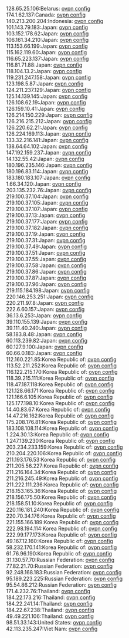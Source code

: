 128.65.25.106:Belarus: [ovpn config](vpn/128_65_25_106.ovpn)  
174.1.62.137:Canada: [ovpn config](vpn/174_1_62_137.ovpn)  
140.213.200.204:Indonesia: [ovpn config](vpn/140_213_200_204.ovpn)  
101.143.79.183:Japan: [ovpn config](vpn/101_143_79_183.ovpn)  
103.152.178.62:Japan: [ovpn config](vpn/103_152_178_62.ovpn)  
106.161.34.210:Japan: [ovpn config](vpn/106_161_34_210.ovpn)  
113.153.66.199:Japan: [ovpn config](vpn/113_153_66_199.ovpn)  
115.162.119.60:Japan: [ovpn config](vpn/115_162_119_60.ovpn)  
116.65.223.137:Japan: [ovpn config](vpn/116_65_223_137.ovpn)  
116.81.71.88:Japan: [ovpn config](vpn/116_81_71_88.ovpn)  
118.104.13.2:Japan: [ovpn config](vpn/118_104_13_2.ovpn)  
119.231.247.158:Japan: [ovpn config](vpn/119_231_247_158.ovpn)  
123.198.5.87:Japan: [ovpn config](vpn/123_198_5_87.ovpn)  
124.211.237.129:Japan: [ovpn config](vpn/124_211_237_129.ovpn)  
125.14.139.145:Japan: [ovpn config](vpn/125_14_139_145.ovpn)  
126.108.62.19:Japan: [ovpn config](vpn/126_108_62_19.ovpn)  
126.159.10.41:Japan: [ovpn config](vpn/126_159_10_41.ovpn)  
126.214.150.229:Japan: [ovpn config](vpn/126_214_150_229.ovpn)  
126.216.215.212:Japan: [ovpn config](vpn/126_216_215_212.ovpn)  
126.220.62.21:Japan: [ovpn config](vpn/126_220_62_21.ovpn)  
126.224.169.113:Japan: [ovpn config](vpn/126_224_169_113.ovpn)  
133.32.216.141:Japan: [ovpn config](vpn/133_32_216_141.ovpn)  
138.64.64.102:Japan: [ovpn config](vpn/138_64_64_102.ovpn)  
147.192.159.237:Japan: [ovpn config](vpn/147_192_159_237.ovpn)  
14.132.55.42:Japan: [ovpn config](vpn/14_132_55_42.ovpn)  
180.196.235.146:Japan: [ovpn config](vpn/180_196_235_146.ovpn)  
180.196.83.114:Japan: [ovpn config](vpn/180_196_83_114.ovpn)  
183.180.183.107:Japan: [ovpn config](vpn/183_180_183_107.ovpn)  
1.66.34.120:Japan: [ovpn config](vpn/1_66_34_120.ovpn)  
203.135.232.76:Japan: [ovpn config](vpn/203_135_232_76.ovpn)  
219.100.37.104:Japan: [ovpn config](vpn/219_100_37_104.ovpn)  
219.100.37.105:Japan: [ovpn config](vpn/219_100_37_105.ovpn)  
219.100.37.107:Japan: [ovpn config](vpn/219_100_37_107.ovpn)  
219.100.37.13:Japan: [ovpn config](vpn/219_100_37_13.ovpn)  
219.100.37.177:Japan: [ovpn config](vpn/219_100_37_177.ovpn)  
219.100.37.182:Japan: [ovpn config](vpn/219_100_37_182.ovpn)  
219.100.37.19:Japan: [ovpn config](vpn/219_100_37_19.ovpn)  
219.100.37.31:Japan: [ovpn config](vpn/219_100_37_31.ovpn)  
219.100.37.49:Japan: [ovpn config](vpn/219_100_37_49.ovpn)  
219.100.37.51:Japan: [ovpn config](vpn/219_100_37_51.ovpn)  
219.100.37.55:Japan: [ovpn config](vpn/219_100_37_55.ovpn)  
219.100.37.58:Japan: [ovpn config](vpn/219_100_37_58.ovpn)  
219.100.37.86:Japan: [ovpn config](vpn/219_100_37_86.ovpn)  
219.100.37.87:Japan: [ovpn config](vpn/219_100_37_87.ovpn)  
219.100.37.96:Japan: [ovpn config](vpn/219_100_37_96.ovpn)  
219.115.184.198:Japan: [ovpn config](vpn/219_115_184_198.ovpn)  
220.146.253.251:Japan: [ovpn config](vpn/220_146_253_251.ovpn)  
220.211.97.8:Japan: [ovpn config](vpn/220_211_97_8.ovpn)  
222.6.60.157:Japan: [ovpn config](vpn/222_6_60_157.ovpn)  
36.13.6.253:Japan: [ovpn config](vpn/36_13_6_253.ovpn)  
39.110.155.139:Japan: [ovpn config](vpn/39_110_155_139.ovpn)  
39.111.40.240:Japan: [ovpn config](vpn/39_111_40_240.ovpn)  
58.183.8.48:Japan: [ovpn config](vpn/58_183_8_48.ovpn)  
60.113.239.82:Japan: [ovpn config](vpn/60_113_239_82.ovpn)  
60.127.9.100:Japan: [ovpn config](vpn/60_127_9_100.ovpn)  
60.66.0.183:Japan: [ovpn config](vpn/60_66_0_183.ovpn)  
112.160.221.85:Korea Republic of: [ovpn config](vpn/112_160_221_85.ovpn)  
113.52.211.252:Korea Republic of: [ovpn config](vpn/113_52_211_252.ovpn)  
116.122.215.170:Korea Republic of: [ovpn config](vpn/116_122_215_170.ovpn)  
118.39.215.111:Korea Republic of: [ovpn config](vpn/118_39_215_111.ovpn)  
118.47.187.118:Korea Republic of: [ovpn config](vpn/118_47_187_118.ovpn)  
121.128.66.171:Korea Republic of: [ovpn config](vpn/121_128_66_171.ovpn)  
121.166.6.105:Korea Republic of: [ovpn config](vpn/121_166_6_105.ovpn)  
125.177.198.10:Korea Republic of: [ovpn config](vpn/125_177_198_10.ovpn)  
14.40.83.67:Korea Republic of: [ovpn config](vpn/14_40_83_67.ovpn)  
14.47.216.162:Korea Republic of: [ovpn config](vpn/14_47_216_162.ovpn)  
175.208.176.81:Korea Republic of: [ovpn config](vpn/175_208_176_81.ovpn)  
183.108.108.114:Korea Republic of: [ovpn config](vpn/183_108_108_114.ovpn)  
1.224.30.13:Korea Republic of: [ovpn config](vpn/1_224_30_13.ovpn)  
1.247.139.230:Korea Republic of: [ovpn config](vpn/1_247_139_230.ovpn)  
203.234.233.159:Korea Republic of: [ovpn config](vpn/203_234_233_159.ovpn)  
210.204.220.106:Korea Republic of: [ovpn config](vpn/210_204_220_106.ovpn)  
211.193.176.53:Korea Republic of: [ovpn config](vpn/211_193_176_53.ovpn)  
211.205.56.227:Korea Republic of: [ovpn config](vpn/211_205_56_227.ovpn)  
211.216.164.34:Korea Republic of: [ovpn config](vpn/211_216_164_34.ovpn)  
211.216.245.49:Korea Republic of: [ovpn config](vpn/211_216_245_49.ovpn)  
211.222.111.236:Korea Republic of: [ovpn config](vpn/211_222_111_236.ovpn)  
218.153.165.36:Korea Republic of: [ovpn config](vpn/218_153_165_36.ovpn)  
218.156.175.50:Korea Republic of: [ovpn config](vpn/218_156_175_50.ovpn)  
218.158.51.10:Korea Republic of: [ovpn config](vpn/218_158_51_10.ovpn)  
220.116.181.240:Korea Republic of: [ovpn config](vpn/220_116_181_240.ovpn)  
220.70.34.176:Korea Republic of: [ovpn config](vpn/220_70_34_176.ovpn)  
221.155.166.189:Korea Republic of: [ovpn config](vpn/221_155_166_189.ovpn)  
222.98.194.114:Korea Republic of: [ovpn config](vpn/222_98_194_114.ovpn)  
222.99.177.173:Korea Republic of: [ovpn config](vpn/222_99_177_173.ovpn)  
49.167.12.160:Korea Republic of: [ovpn config](vpn/49_167_12_160.ovpn)  
58.232.170.141:Korea Republic of: [ovpn config](vpn/58_232_170_141.ovpn)  
61.76.96.190:Korea Republic of: [ovpn config](vpn/61_76_96_190.ovpn)  
31.130.57.70:Russian Federation: [ovpn config](vpn/31_130_57_70.ovpn)  
77.82.21.70:Russian Federation: [ovpn config](vpn/77_82_21_70.ovpn)  
92.248.168.183:Russian Federation: [ovpn config](vpn/92_248_168_183.ovpn)  
95.189.223.225:Russian Federation: [ovpn config](vpn/95_189_223_225.ovpn)  
95.54.86.212:Russian Federation: [ovpn config](vpn/95_54_86_212.ovpn)  
171.4.232.76:Thailand: [ovpn config](vpn/171_4_232_76.ovpn)  
184.22.173.216:Thailand: [ovpn config](vpn/184_22_173_216.ovpn)  
184.22.241.14:Thailand: [ovpn config](vpn/184_22_241_14.ovpn)  
184.22.67.238:Thailand: [ovpn config](vpn/184_22_67_238.ovpn)  
49.49.221.106:Thailand: [ovpn config](vpn/49_49_221_106.ovpn)  
98.51.33.143:United States: [ovpn config](vpn/98_51_33_143.ovpn)  
42.113.235.247:Viet Nam: [ovpn config](vpn/42_113_235_247.ovpn)  
